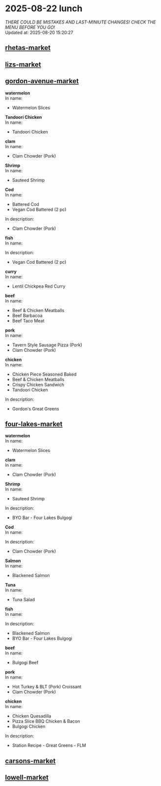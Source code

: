 # 2025-08-22 lunch  
*THERE COULD BE MISTAKES AND LAST-MINIUTE CHANGES! CHECK THE MENU BEFORE YOU GO!*  
Updated at: 2025-08-20 15:20:27  
## [rhetas-market](https://wisc-housingdining.nutrislice.com/menu/rhetas-market/lunch/2025-08-22)  
## [lizs-market](https://wisc-housingdining.nutrislice.com/menu/lizs-market/lunch/2025-08-22)  
## [gordon-avenue-market](https://wisc-housingdining.nutrislice.com/menu/gordon-avenue-market/lunch/2025-08-22)  
**watermelon**  
In name:   
 - Watermelon Slices  
  
**Tandoori Chicken**  
In name:   
 - Tandoori Chicken  
  
**clam**  
In name:   
 - Clam Chowder (Pork)  
  
**Shrimp**  
In name:   
 - Sauteed Shrimp  
  
**Cod**  
In name:   
 - Battered Cod  
 - Vegan Cod Battered (2 pc)  
  
In description:   
 - Clam Chowder (Pork)  
  
**fish**  
In name:   
  
In description:   
 - Vegan Cod Battered (2 pc)  
  
**curry**  
In name:   
 - Lentil Chickpea Red Curry  
  
**beef**  
In name:   
 - Beef & Chicken Meatballs  
 - Beef Barbacoa  
 - Beef Taco Meat  
  
**pork**  
In name:   
 - Tavern Style Sausage Pizza (Pork)  
 - Clam Chowder (Pork)  
  
**chicken**  
In name:   
 - Chicken Piece Seasoned Baked  
 - Beef & Chicken Meatballs  
 - Crispy Chicken Sandwich  
 - Tandoori Chicken  
  
In description:   
 - Gordon's Great Greens  
  
## [four-lakes-market](https://wisc-housingdining.nutrislice.com/menu/four-lakes-market/lunch/2025-08-22)  
**watermelon**  
In name:   
 - Watermelon Slices  
  
**clam**  
In name:   
 - Clam Chowder (Pork)  
  
**Shrimp**  
In name:   
 - Sauteed Shrimp  
  
In description:   
 - BYO Bar - Four Lakes Bulgogi  
  
**Cod**  
In name:   
  
In description:   
 - Clam Chowder (Pork)  
  
**Salmon**  
In name:   
 - Blackened Salmon  
  
**Tuna**  
In name:   
 - Tuna Salad  
  
**fish**  
In name:   
  
In description:   
 - Blackened Salmon  
 - BYO Bar - Four Lakes Bulgogi  
  
**beef**  
In name:   
 - Bulgogi Beef  
  
**pork**  
In name:   
 - Hot Turkey & BLT (Pork) Croissant  
 - Clam Chowder (Pork)  
  
**chicken**  
In name:   
 - Chicken Quesadilla  
 - Pizza Slice BBQ Chicken & Bacon  
 - Bulgogi Chicken  
  
In description:   
 - Station Recipe - Great Greens - FLM  
  
## [carsons-market](https://wisc-housingdining.nutrislice.com/menu/carsons-market/lunch/2025-08-22)  
## [lowell-market](https://wisc-housingdining.nutrislice.com/menu/lowell-market/lunch/2025-08-22)  
  
